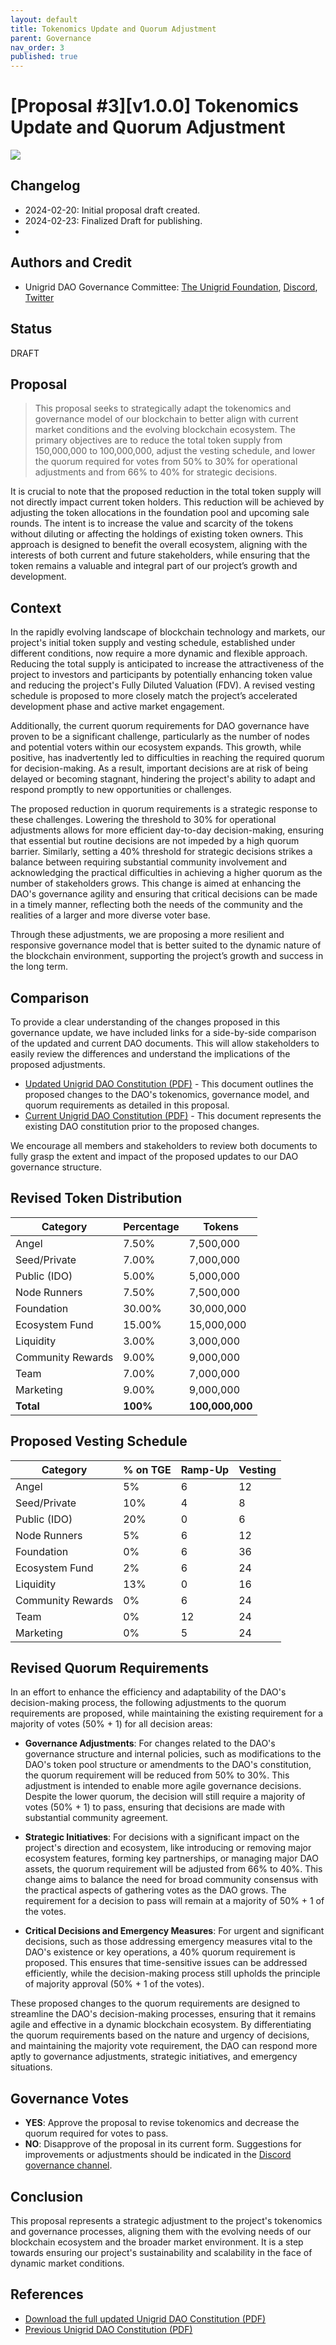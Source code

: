```yaml
---
layout: default
title: Tokenomics Update and Quorum Adjustment
parent: Governance
nav_order: 3
published: true
---
```


# [Proposal #3][v1.0.0] Tokenomics Update and Quorum Adjustment

![](../../assets/images/prop_3.png)

## Changelog

- 2024-02-20: Initial proposal draft created.
- 2024-02-23: Finalized Draft for publishing.
- 
## Authors and Credit 

- Unigrid DAO Governance Committee: [The Unigrid Foundation](https://unigrid.org), [Discord](https://discord.gg/wTkQKHP8yP), [Twitter](http://www.twitter.com/unigrid_org)

## Status 

DRAFT

## Proposal

> This proposal seeks to strategically adapt the tokenomics and governance model of our blockchain to better align with current market conditions and the evolving blockchain ecosystem. The primary objectives are to reduce the total token supply from 150,000,000 to 100,000,000, adjust the vesting schedule, and lower the quorum required for votes from 50% to 30% for operational adjustments and from 66% to 40% for strategic decisions. 

It is crucial to note that the proposed reduction in the total token supply will not directly impact current token holders. This reduction will be achieved by adjusting the token allocations in the foundation pool and upcoming sale rounds. The intent is to increase the value and scarcity of the tokens without diluting or affecting the holdings of existing token owners. This approach is designed to benefit the overall ecosystem, aligning with the interests of both current and future stakeholders, while ensuring that the token remains a valuable and integral part of our project’s growth and development.

## Context

In the rapidly evolving landscape of blockchain technology and markets, our project's initial token supply and vesting schedule, established under different conditions, now require a more dynamic and flexible approach. Reducing the total supply is anticipated to increase the attractiveness of the project to investors and participants by potentially enhancing token value and reducing the project's Fully Diluted Valuation (FDV). A revised vesting schedule is proposed to more closely match the project’s accelerated development phase and active market engagement.

Additionally, the current quorum requirements for DAO governance have proven to be a significant challenge, particularly as the number of nodes and potential voters within our ecosystem expands. This growth, while positive, has inadvertently led to difficulties in reaching the required quorum for decision-making. As a result, important decisions are at risk of being delayed or becoming stagnant, hindering the project's ability to adapt and respond promptly to new opportunities or challenges.

The proposed reduction in quorum requirements is a strategic response to these challenges. Lowering the threshold to 30% for operational adjustments allows for more efficient day-to-day decision-making, ensuring that essential but routine decisions are not impeded by a high quorum barrier. Similarly, setting a 40% threshold for strategic decisions strikes a balance between requiring substantial community involvement and acknowledging the practical difficulties in achieving a higher quorum as the number of stakeholders grows. This change is aimed at enhancing the DAO's governance agility and ensuring that critical decisions can be made in a timely manner, reflecting both the needs of the community and the realities of a larger and more diverse voter base.

Through these adjustments, we are proposing a more resilient and responsive governance model that is better suited to the dynamic nature of the blockchain environment, supporting the project’s growth and success in the long term.

## Comparison

To provide a clear understanding of the changes proposed in this governance update, we have included links for a side-by-side comparison of the updated and current DAO documents. This will allow stakeholders to easily review the differences and understand the implications of the proposed adjustments.

- [Updated Unigrid DAO Constitution (PDF)](./docs/Unigrid_DAO_v104.pdf) - This document outlines the proposed changes to the DAO's tokenomics, governance model, and quorum requirements as detailed in this proposal.
- [Current Unigrid DAO Constitution (PDF)](./docs/Unigrid_DAO_v103.pdf) - This document represents the existing DAO constitution prior to the proposed changes.

We encourage all members and stakeholders to review both documents to fully grasp the extent and impact of the proposed updates to our DAO governance structure.


## Revised Token Distribution

| Category          | Percentage | Tokens       |
|-------------------|------------|--------------|
| Angel             | 7.50%      | 7,500,000    |
| Seed/Private      | 7.00%      | 7,000,000    |
| Public (IDO)      | 5.00%      | 5,000,000    |
| Node Runners      | 7.50%      | 7,500,000    |
| Foundation        | 30.00%     | 30,000,000   |
| Ecosystem Fund    | 15.00%     | 15,000,000   |
| Liquidity         | 3.00%      | 3,000,000    |
| Community Rewards | 9.00%      | 9,000,000    |
| Team              | 7.00%      | 7,000,000    |
| Marketing         | 9.00%      | 9,000,000    |
| **Total**         | **100%**   | **100,000,000** |

## Proposed Vesting Schedule

| Category          | % on TGE | Ramp-Up | Vesting |
|-------------------|----------|---------|---------|
| Angel             | 5%       | 6       | 12      |
| Seed/Private      | 10%      | 4       | 8       |
| Public (IDO)      | 20%      | 0       | 6       |
| Node Runners      | 5%       | 6       | 12      |
| Foundation        | 0%       | 6       | 36      |
| Ecosystem Fund    | 2%       | 6       | 24      |
| Liquidity         | 13%      | 0       | 16      |
| Community Rewards | 0%       | 6       | 24      |
| Team              | 0%       | 12      | 24      |
| Marketing         | 0%       | 5       | 24      |

## Revised Quorum Requirements

In an effort to enhance the efficiency and adaptability of the DAO's decision-making process, the following adjustments to the quorum requirements are proposed, while maintaining the existing requirement for a majority of votes (50% + 1) for all decision areas:

- **Governance Adjustments**: For changes related to the DAO's governance structure and internal policies, such as modifications to the DAO's token pool structure or amendments to the DAO's constitution, the quorum requirement will be reduced from 50% to 30%. This adjustment is intended to enable more agile governance decisions. Despite the lower quorum, the decision will still require a majority of votes (50% + 1) to pass, ensuring that decisions are made with substantial community agreement.

- **Strategic Initiatives**: For decisions with a significant impact on the project's direction and ecosystem, like introducing or removing major ecosystem features, forming key partnerships, or managing major DAO assets, the quorum requirement will be adjusted from 66% to 40%. This change aims to balance the need for broad community consensus with the practical aspects of gathering votes as the DAO grows. The requirement for a decision to pass will remain at a majority of 50% + 1 of the votes.

- **Critical Decisions and Emergency Measures**: For urgent and significant decisions, such as those addressing emergency measures vital to the DAO's existence or key operations, a 40% quorum requirement is proposed. This ensures that time-sensitive issues can be addressed efficiently, while the decision-making process still upholds the principle of majority approval (50% + 1 of the votes).

These proposed changes to the quorum requirements are designed to streamline the DAO's decision-making processes, ensuring that it remains agile and effective in a dynamic blockchain ecosystem. By differentiating the quorum requirements based on the nature and urgency of decisions, and maintaining the majority vote requirement, the DAO can respond more aptly to governance adjustments, strategic initiatives, and emergency situations.

## Governance Votes

- **YES**: Approve the proposal to revise tokenomics and decrease the quorum required for votes to pass.
- **NO**: Disapprove of the proposal in its current form. Suggestions for improvements or adjustments should be indicated in the [Discord governance channel](https://discord.gg/wTkQKHP8yP).

## Conclusion

This proposal represents a strategic adjustment to the project's tokenomics and governance processes, aligning them with the evolving needs of our blockchain ecosystem and the broader market environment. It is a step towards ensuring our project's sustainability and scalability in the face of dynamic market conditions.

## References

- [Download the full updated Unigrid DAO Constitution (PDF)](./docs/Unigrid_DAO_v104.pdf)
- [Previous Unigrid DAO Constitution (PDF)](./docs/Unigrid_DAO_v103.pdf)

